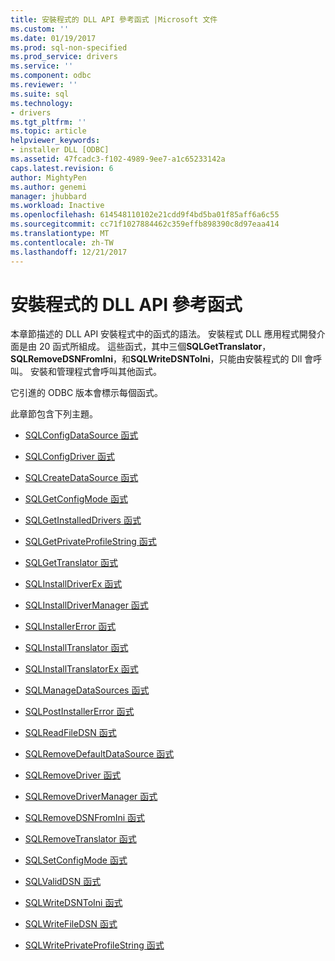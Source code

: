 ```yaml
---
title: 安裝程式的 DLL API 參考函式 |Microsoft 文件
ms.custom: ''
ms.date: 01/19/2017
ms.prod: sql-non-specified
ms.prod_service: drivers
ms.service: ''
ms.component: odbc
ms.reviewer: ''
ms.suite: sql
ms.technology:
- drivers
ms.tgt_pltfrm: ''
ms.topic: article
helpviewer_keywords:
- installer DLL [ODBC]
ms.assetid: 47fcadc3-f102-4989-9ee7-a1c65233142a
caps.latest.revision: 6
author: MightyPen
ms.author: genemi
manager: jhubbard
ms.workload: Inactive
ms.openlocfilehash: 614548110102e21cdd9f4bd5ba01f85aff6a6c55
ms.sourcegitcommit: cc71f1027884462c359effb898390c8d97eaa414
ms.translationtype: MT
ms.contentlocale: zh-TW
ms.lasthandoff: 12/21/2017
---
```

# <a name="installer-dll-api-reference-function"></a>安裝程式的 DLL API 參考函式
本章節描述的 DLL API 安裝程式中的函式的語法。 安裝程式 DLL 應用程式開發介面是由 20 函式所組成。 這些函式，其中三個**SQLGetTranslator**， **SQLRemoveDSNFromIni**，和**SQLWriteDSNToIni**，只能由安裝程式的 Dll 會呼叫。 安裝和管理程式會呼叫其他函式。  
  
 它引進的 ODBC 版本會標示每個函式。  
  
 此章節包含下列主題。  
  
-   [SQLConfigDataSource 函式](../../../odbc/reference/syntax/sqlconfigdatasource-function.md)  
  
-   [SQLConfigDriver 函式](../../../odbc/reference/syntax/sqlconfigdriver-function.md)  
  
-   [SQLCreateDataSource 函式](../../../odbc/reference/syntax/sqlcreatedatasource-function.md)  
  
-   [SQLGetConfigMode 函式](../../../odbc/reference/syntax/sqlgetconfigmode-function.md)  
  
-   [SQLGetInstalledDrivers 函式](../../../odbc/reference/syntax/sqlgetinstalleddrivers-function.md)  
  
-   [SQLGetPrivateProfileString 函式](../../../odbc/reference/syntax/sqlgetprivateprofilestring-function.md)  
  
-   [SQLGetTranslator 函式](../../../odbc/reference/syntax/sqlgettranslator-function.md)  
  
-   [SQLInstallDriverEx 函式](../../../odbc/reference/syntax/sqlinstalldriverex-function.md)  
  
-   [SQLInstallDriverManager 函式](../../../odbc/reference/syntax/sqlinstalldrivermanager-function.md)  
  
-   [SQLInstallerError 函式](../../../odbc/reference/syntax/sqlinstallererror-function.md)  
  
-   [SQLInstallTranslator 函式](../../../odbc/reference/syntax/sqlinstalltranslator-function.md)  
  
-   [SQLInstallTranslatorEx 函式](../../../odbc/reference/syntax/sqlinstalltranslatorex-function.md)  
  
-   [SQLManageDataSources 函式](../../../odbc/reference/syntax/sqlmanagedatasources.md)  
  
-   [SQLPostInstallerError 函式](../../../odbc/reference/syntax/sqlpostinstallererror-function.md)  
  
-   [SQLReadFileDSN 函式](../../../odbc/reference/syntax/sqlreadfiledsn-function.md)  
  
-   [SQLRemoveDefaultDataSource 函式](../../../odbc/reference/syntax/sqlremovedefaultdatasource-function.md)  
  
-   [SQLRemoveDriver 函式](../../../odbc/reference/syntax/sqlremovedriver-function.md)  
  
-   [SQLRemoveDriverManager 函式](../../../odbc/reference/syntax/sqlremovedrivermanager-function.md)  
  
-   [SQLRemoveDSNFromIni 函式](../../../odbc/reference/syntax/sqlremovedsnfromini-function.md)  
  
-   [SQLRemoveTranslator 函式](../../../odbc/reference/syntax/sqlremovetranslator-function.md)  
  
-   [SQLSetConfigMode 函式](../../../odbc/reference/syntax/sqlsetconfigmode-function.md)  
  
-   [SQLValidDSN 函式](../../../odbc/reference/syntax/sqlvaliddsn-function.md)  
  
-   [SQLWriteDSNToIni 函式](../../../odbc/reference/syntax/sqlwritedsntoini-function.md)  
  
-   [SQLWriteFileDSN 函式](../../../odbc/reference/syntax/sqlwritefiledsn-function.md)  
  
-   [SQLWritePrivateProfileString 函式](../../../odbc/reference/syntax/sqlwriteprivateprofilestring-function.md)
